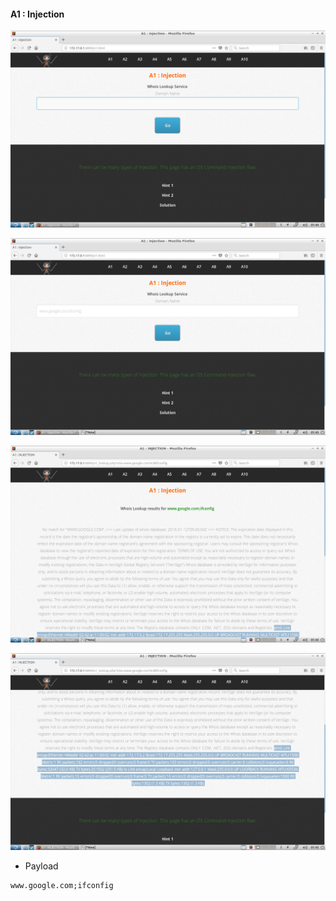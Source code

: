 #### A1 : Injection

![](images/1/1.png)

![](images/1/2.png)

![](images/1/3.png)

![](images/1/4.png)

- Payload

```
www.google.com;ifconfig
```